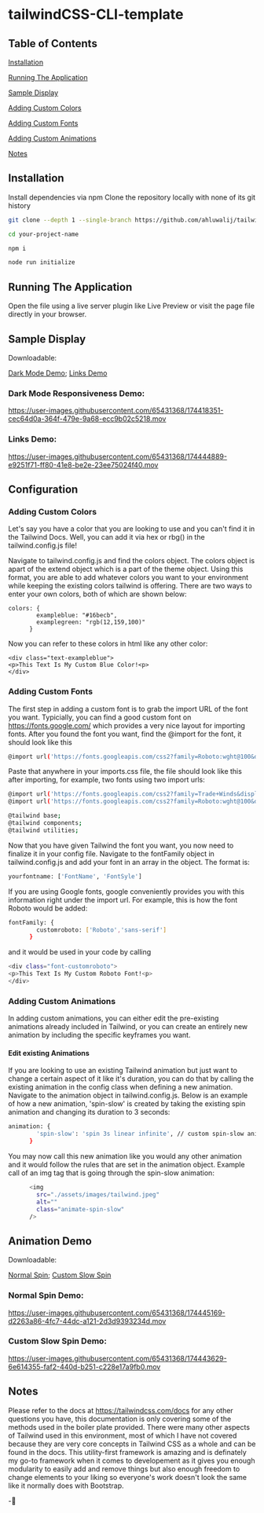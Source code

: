 # tailwindCSS-CLI-template

## Table of Contents  

[Installation](#installation)

[Running The Application](#run)

[Sample Display](#display)

[Adding Custom Colors](#colors)

[Adding Custom Fonts](#fonts)

[Adding Custom Animations](#animations)

[Notes](#notes)

<a name="installation"/>

## Installation


Install dependencies via npm
Clone the repository locally with none of its git history

```bash
git clone --depth 1 --single-branch https://github.com/ahluwalij/tailwind-boiler-plate.git your-project-name

cd your-project-name

npm i

node run initialize
```
<a name="run"/>

## Running The Application

Open the file using a live server plugin like Live Preview or visit the page file directly in your browser.

<a name="display"/>

## Sample Display

Downloadable: 

[Dark Mode Demo](https://user-images.githubusercontent.com/65431368/174418351-cec64d0a-364f-479e-9a68-ecc9b02c5218.mov);
[Links Demo](https://user-images.githubusercontent.com/65431368/174444889-e9251f71-ff80-41e8-be2e-23ee75024f40.mov)

### Dark Mode Responsiveness Demo:

https://user-images.githubusercontent.com/65431368/174418351-cec64d0a-364f-479e-9a68-ecc9b02c5218.mov

### Links Demo:

https://user-images.githubusercontent.com/65431368/174444889-e9251f71-ff80-41e8-be2e-23ee75024f40.mov

## Configuration

<a name="colors"/>

### Adding Custom Colors

Let's say you have a color that you are looking to use and you can't find it in the Tailwind Docs. Well, you can add it via hex or rbg() in the tailwind.config.js file!

Navigate to tailwind.config.js and find the colors object. The colors object is apart of the extend object which is a part of the theme object. Using this format, you are able to add whatever colors you want to your environment while keeping the existing colors tailwind is offering. There are two ways to enter your own colors, both of which are shown below:

```
colors: {
        exampleblue: "#16becb",
        examplegreen: "rgb(12,159,100)"
      }
```

Now you can refer to these colors in html like any other color:

```
<div class="text-exampleblue">
<p>This Text Is My Custom Blue Color!<p>
</div>
```

<a name="fonts"/>

### Adding Custom Fonts

The first step in adding a custom font is to grab the import URL of the font you want. Typicially, you can find a good custom font on https://fonts.google.com/ which provides a very nice layout for importing fonts. After you found the font you want, find the @import for the font, it should look like this

```bash
@import url('https://fonts.googleapis.com/css2?family=Roboto:wght@100&display=swap');
```

Paste that anywhere in your imports.css file, the file should look like this after importing, for example, two fonts using two import urls:

```bash
@import url('https://fonts.googleapis.com/css2?family=Trade+Winds&display=swap');
@import url('https://fonts.googleapis.com/css2?family=Roboto:wght@100&display=swap');

@tailwind base;
@tailwind components;
@tailwind utilities;
```

Now that you have given Tailwind the font you want, you now need to finalize it in your config file. Navigate to the fontFamily object in tailwind.config.js and add your font in an array in the object. The format is:

```bash
yourfontname: ['FontName', 'FontSyle']
```

If you are using Google fonts, google conveniently provides you with this information right under the import url. For example, this is how the font Roboto would be added:

```bash
fontFamily: {
        customroboto: ['Roboto','sans-serif']
      }
```

and it would be used in your code by calling

```bash
<div class="font-customroboto">
<p>This Text Is My Custom Roboto Font!<p>
</div>
```

<a name="animations"/>

### Adding Custom Animations

In adding custom animations, you can either edit the pre-existing animations already included in Tailwind, or you can create an entirely new animation by including the specific keyframes you want.

#### Edit existing Animations

If you are looking to use an existing Tailwind animation but just want to change a certain aspect of it like it's duration, you can do that by calling the existing animation in the config class when defining a new animation. Navigate to the animation object in tailwind.config.js. Below is an example of how a new animation, 'spin-slow' is created by taking the existing spin animation and changing its duration to 3 seconds:

```bash
animation: {
        'spin-slow': 'spin 3s linear infinite', // custom spin-slow animation using the existing spin animation
      }
```

You may now call this new animation like you would any other animation and it would follow the rules that are set in the animation object. 
Example call of an img tag that is going through the spin-slow animation:

```bash
      <img
        src="./assets/images/tailwind.jpeg"
        alt=""
        class="animate-spin-slow"
      />
```
## Animation Demo

Downloadable: 

[Normal Spin](https://user-images.githubusercontent.com/65431368/174445169-d2263a86-4fc7-44dc-a121-2d3d9393234d.mov);
[Custom Slow Spin](https://user-images.githubusercontent.com/65431368/174443629-6e614355-faf2-440d-b251-c228e17a9fb0.mov)

### Normal Spin Demo:

https://user-images.githubusercontent.com/65431368/174445169-d2263a86-4fc7-44dc-a121-2d3d9393234d.mov

### Custom Slow Spin Demo:

https://user-images.githubusercontent.com/65431368/174443629-6e614355-faf2-440d-b251-c228e17a9fb0.mov

<a name="notes"/>

## Notes

Please refer to the docs at https://tailwindcss.com/docs for any other questions you have, this documentation is only covering some of the methods used in the boiler plate provided. There were many other aspects of Tailwind used in this environment, most of which I have not covered because they are very core concepts in Tailwind CSS as a whole and can be found in the docs. This utility-first framework is amazing and is definately my go-to framework when it comes to developement as it gives you enough modularity to easily add and remove things but also enough freedom to change elements to your liking so everyone's work doesn't look the same like it normally does with Bootstrap.

-🙂